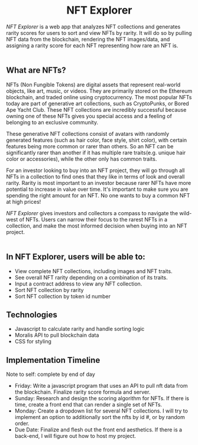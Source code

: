 <h1 align="center">NFT Explorer</h1>

*NFT Explorer* is a web app that analyzes NFT collections and generates rarity scores for users to sort and view NFTs by rarity. It will do so by pulling NFT data from the blockchain, rendering the NFT images/data, and assigning a rarity score for each NFT representing how rare an NFT is. <br><br>

## What are NFTs?

NFTs (Non Fungible Tokens) are digital assets that represent real-world objects, like art, music, or videos. They are primarily stored on the Ethereum blockchain, and traded online using cryptocurrency. The most popular NFTs today are part of generative art collections, such as CryptoPunks, or Bored Ape Yacht Club. These NFT collections are incredibly successful because owning one of these NFTs gives you special access and a feeling of belonging to an exclusive community.

These generative NFT collections consist of avatars with randomly generated features (such as hair color, face style, shirt color), with certain features being more common or rarer than others. So an NFT can be significantly rarer than another if it has multiple rare traits(e.g. unique hair color or accessories), while the other only has common traits.

For an investor looking to buy into an NFT project, they will go through all NFTs in a collection to find ones that they like in terms of look and overall rarity. Rarity is most important to an investor because rarer NFTs have more potential to increase in value over time. It's important to make sure you are spending the right amount for an NFT. No one wants to buy a common NFT at high prices!

*NFT Explorer* gives investors and collectors a compass to navigate the wild-west of NFTs. Users can narrow their focus to the rarest NFTs in a collection, and make the most informed decision when buying into an NFT project. <br><br>


## In NFT Explorer, users will be able to: 
<ul>
  <li> View complete NFT collections, including images and NFT traits.</li>
  <li> See overall NFT rarity depending on a combination of its traits.</li>
  <li> Input a contract address to view any NFT collection. </li>
  <li> Sort NFT collection by rarity </li>
  <li> Sort NFT collection by token id number </li>
</ul>


## Technologies
<ul>
  <li> Javascript to calculate rarity and handle sorting logic </li>
  <li> Moralis API to pull blockchain data </li>
  <li> CSS for styling </li>
</ul> 

## Implementation Timeline
Note to self: complete by end of day
<ul>
  <li>Friday: Write a javascript program that uses an API to pull nft data from the blockchain. Finalize rarity score formula and server.</l1>

  <li>Sunday: Research and design the scoring algorithm for NFTs. If there is time, create a front end that can render a single set of NFTs.</l1>

  <li>Monday: Create a dropdown list for several NFT collections. I will try to implement an option to additionally sort the nfts by id #, or by random order.</l1>

  <li>Due Date: Finalize and flesh out the front end aesthetics. If there is a back-end, I will figure out how to host my project.</l1>
</ul>


